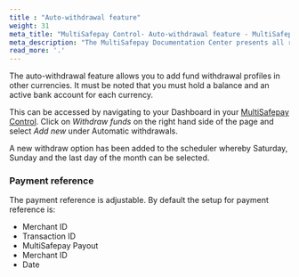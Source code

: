 ```yaml
---
title : "Auto-withdrawal feature"
weight: 31
meta_title: "MultiSafepay Control- Auto-withdrawal feature - MultiSafepay Docs"
meta_description: "The MultiSafepay Documentation Center presents all relevant information about our Plugins and API. You can also find support pages for Payment Methods, Tools and General Questions as well as the contact details of our Support and Integration Teams."
read_more: '.'
---
```


The auto-withdrawal feature allows you to add fund withdrawal profiles in other currencies. It must be noted that you must hold a balance and an active bank account for each currency.

This can be accessed by navigating to your Dashboard in your [MultiSafepay Control](https://merchant.multisafepay.com/). Click on _Withdraw funds_ on the right hand side of the page and select _Add new_ under Automatic withdrawals.

A new withdraw option has been added to the scheduler whereby Saturday, Sunday and the last day of the month can be selected.

### Payment reference
The payment reference is adjustable. 
By default the setup for payment reference is:

* Merchant ID 
* Transaction ID 
* MultiSafepay Payout 
* Merchant ID 
* Date
